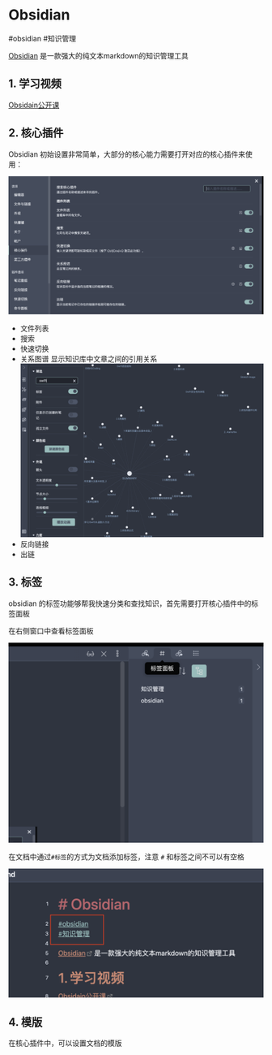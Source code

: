 # Obsidian 
#obsidian 
#知识管理

[Obsidian](https://obsidian.md/) 是一款强大的纯文本markdown的知识管理工具

## 1. 学习视频
[Obsidain公开课](https://www.bilibili.com/video/BV1H44y1n71k/?spm_id_from=333.788)

## 2. 核心插件
Obsidian 初始设置非常简单，大部分的核心能力需要打开对应的核心插件来使用：

![](pic/20220413002531.png)

- 文件列表
- 搜索
- 快速切换
- 关系图谱
      显示知识库中文章之间的引用关系 
      ![](pic/20220413003521.png)
- 反向链接
- 出链

## 3. 标签

obsidian 的标签功能够帮我快速分类和查找知识，首先需要打开核心插件中的标签面板

在右侧窗口中查看标签面板

![](pic/20220413123631.png)
  
在文档中通过`#标签`的方式为文档添加标签，注意 `#` 和标签之间不可以有空格	 
	 
![](pic/20220413123647.png)


## 4. 模版
在核心插件中，可以设置文档的模版

